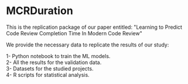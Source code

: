 # MCRDuration

This is the replication package of our paper entitled: "Learning to Predict Code Review Completion Time In Modern Code Review"

We provide the necessary data to replicate the results of our study: 

  1- Python notebook to train the ML models.<br />
  2- All the results for the validation data.<br />
  3- Datasets for the studied projects.<br />
  4- R scripts for statistical analysis.
